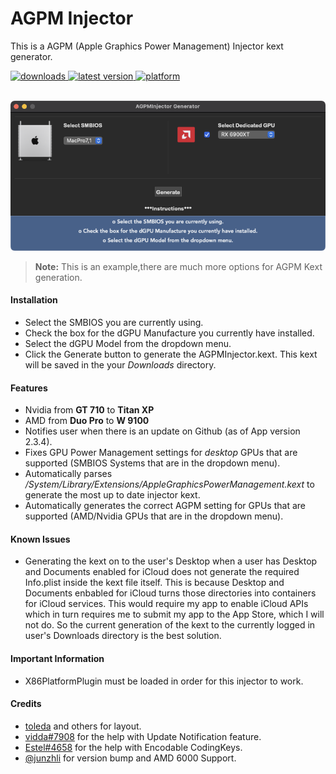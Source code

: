 AGPM Injector
=============

This is a AGPM (Apple Graphics Power Management) Injector kext generator.

<!-- START shields -->
<div>
    <!-- downloads --><a href="https://github.com/RobyRew/AGPMInjector/releases">
        <img src="https://img.shields.io/github/downloads/RobyRew/AGPMInjector/total" alt="downloads"/>
    </a>
    <!-- version --><a href="https://github.com/RobyRew/AGPMInjector/releases/latest">
        <img src="https://img.shields.io/github/release/RobyRew/AGPMInjector.svg" alt="latest version"/>
    </a>
     <!-- platform --><a href="https://github.com/RobyRew/AGPMInjector">
        <img src="https://img.shields.io/badge/platform-macOS-lightgrey.svg" alt="platform"/>
    </a>
</div>
</br>
<!-- END shields -->

[![Build Status](/Docs/AGPInjectorPreview.png)](https://github.com/RobyRew/AGPMInjector)

><strong>Note:</strong> This is an example,there are much more options for AGPM Kext generation.



#### Installation
- Select the SMBIOS you are currently using.
- Check the box for the dGPU Manufacture you currently have installed.
- Select the dGPU Model from the dropdown menu.
- Click the Generate button to generate the AGPMInjector.kext. This kext will be saved in the your *Downloads* directory.

#### Features
- Nvidia from **GT 710** to **Titan XP**
- AMD from **Duo Pro** to **W 9100**
- Notifies user when there is an update on Github (as of App version 2.3.4).
- Fixes GPU Power Management settings for *desktop* GPUs that are supported (SMBIOS Systems that are in the dropdown menu).
- Automatically parses */System/Library/Extensions/AppleGraphicsPowerManagement.kext* to generate the most up to date injector kext.
- Automatically generates the correct AGPM setting for GPUs that are supported (AMD/Nvidia GPUs that are in the dropdown menu).

#### Known Issues
- Generating the kext on to the user's Desktop when a user has Desktop and Documents enabled for iCloud does not generate the required Info.plist inside the kext file itself. This is because Desktop and Documents enbabled for iCloud turns those directories into containers for iCloud services. This would require my app to enable iCloud APIs which in turn requires me to submit my app to the App Store, which I will not do. So the current generation of the kext to the currently logged in user's Downloads directory is the best solution.

#### Important Information
- X86PlatformPlugin must be loaded in order for this injector to work.

#### Credits
- [toleda](https://github.com/toleda) and others for layout.
- [vidda#7908](https://discord.gg/fSSmfq) for the help with Update Notification feature.
- [Estel#4658](https://discord.gg/fSSmfq) for the help with Encodable CodingKeys.
- [@junzhli](https://github.com/junzhli/AGPMInjector) for version bump and AMD 6000 Support.
